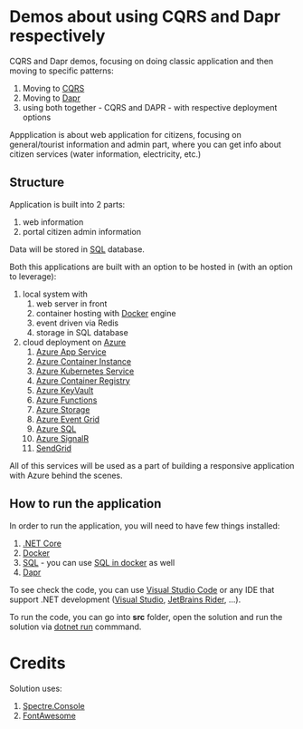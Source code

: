 # Demos about using CQRS and Dapr respectively

CQRS and Dapr demos, focusing on doing classic application and then moving to specific patterns:
1. Moving to [CQRS](https://docs.microsoft.com/en-us/azure/architecture/patterns/cqrs)
2. Moving to [Dapr](https://dapr.io/)
3. using both together - CQRS and DAPR - with respective deployment options

Appplication is about web application for citizens, focusing on general/tourist information and admin part, where you can get info about citizen services (water information, electricity, etc.)

## Structure

Application is built into 2 parts:
1. web information 
2. portal citizen admin information

Data will be stored in [SQL](https://www.microsoft.com/en-us/sql-server/sql-server-downloads) database.

Both this applications are built with an option to be hosted in (with an option to leverage):
1. local system with
    1. web server in front
    2. container hosting with [Docker](https://www.docker.com/) engine
    3. event driven via Redis
    4. storage in SQL database
2. cloud deployment on [Azure](https://azure.com)
    1. [Azure App Service](https://azure.microsoft.com/en-us/services/app-service/)
    2. [Azure Container Instance](https://azure.microsoft.com/en-us/services/container-instances/)
    3. [Azure Kubernetes Service](https://azure.microsoft.com/en-us/services/kubernetes-service/)
    4. [Azure Container Registry](https://azure.microsoft.com/en-us/services/container-registry/)
    5. [Azure KeyVault](https://docs.microsoft.com/en-us/azure/key-vault/general/overview)
    6. [Azure Functions](https://docs.microsoft.com/en-us/azure/azure-functions/functions-overview)
    7. [Azure Storage](https://azure.microsoft.com/en-us/services/storage/)
    8. [Azure Event Grid](https://docs.microsoft.com/en-us/azure/event-grid/overview)
    9. [Azure SQL](https://azure.microsoft.com/en-us/services/sql-database/)
    10. [Azure SignalR](https://docs.microsoft.com/en-us/azure/azure-signalr/signalr-overview)
    11. [SendGrid](https://docs.microsoft.com/en-us/azure/sendgrid-dotnet-how-to-send-email)

All of this services will be used as a part of building a responsive application with Azure behind the scenes.

## How to run the application

In order to run the application, you will need to have few things installed:
1. [.NET Core](https://dot.net)
2. [Docker](https://docker.com)
3. [SQL](https://www.microsoft.com/en-us/sql-server/sql-server-downloads) - you can use [SQL in docker](https://hub.docker.com/_/microsoft-mssql-server) as well
4. [Dapr](https://docs.dapr.io/getting-started/install-dapr-selfhost/)

To see check the code, you can use [Visual Studio Code](https://code.microsoft.com) or any IDE that support .NET development ([Visual Studio](https://visualstudio.com), [JetBrains Rider](https://www.jetbrains.com/rider/), ...).

To run the code, you can go into **src** folder, open the solution and run the solution via [dotnet run](https://docs.microsoft.com/en-us/dotnet/core/tools/dotnet-run) commmand.

# Credits

Solution uses:
1. [Spectre.Console](https://github.com/spectreconsole/spectre.console)
2. [FontAwesome](https://fontawesome.com/)
